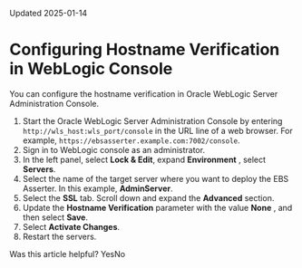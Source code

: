 Updated 2025-01-14
# Configuring Hostname Verification in WebLogic Console
You can configure the hostname verification in Oracle WebLogic Server Administration Console.
  1. Start the Oracle WebLogic Server Administration Console by entering `http://wls_host:wls_port/console` in the URL line of a web browser. For example, `https://ebsasserter.example.com:7002/console`.
  2. Sign in to WebLogic console as an administrator.
  3. In the left panel, select **Lock & Edit**, expand **Environment** , select **Servers**.
  4. Select the name of the target server where you want to deploy the EBS Asserter. In this example, **AdminServer**.
  5. Select the **SSL** tab. Scroll down and expand the **Advanced** section.
  6. Update the **Hostname Verification** parameter with the value **None** , and then select **Save**.
  7. Select **Activate Changes**.
  8. Restart the servers.


Was this article helpful?
YesNo

